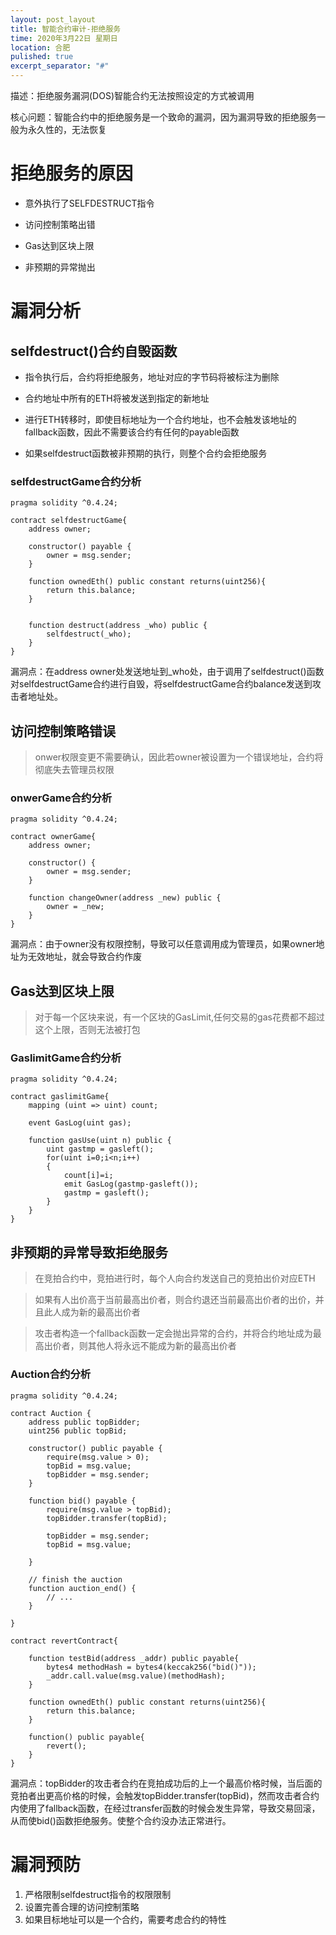 ```yaml
---
layout: post_layout
title: 智能合约审计-拒绝服务
time: 2020年3月22日 星期日
location: 合肥
pulished: true
excerpt_separator: "#"
---
```


描述：拒绝服务漏洞(DOS)智能合约无法按照设定的方式被调用

核心问题：智能合约中的拒绝服务是一个致命的漏洞，因为漏洞导致的拒绝服务一般为永久性的，无法恢复

# 拒绝服务的原因

- 意外执行了SELFDESTRUCT指令

- 访问控制策略出错

- Gas达到区块上限

- 非预期的异常抛出

# 漏洞分析

## selfdestruct()合约自毁函数

- 指令执行后，合约将拒绝服务，地址对应的字节码将被标注为删除

- 合约地址中所有的ETH将被发送到指定的新地址

- 进行ETH转移时，即使目标地址为一个合约地址，也不会触发该地址的fallback函数，因此不需要该合约有任何的payable函数

- 如果selfdestruct函数被非预期的执行，则整个合约会拒绝服务

### selfdestructGame合约分析

```sol
pragma solidity ^0.4.24;

contract selfdestructGame{
    address owner;

    constructor() payable {
        owner = msg.sender;
    }
    
    function ownedEth() public constant returns(uint256){
        return this.balance;
    }
    

    function destruct(address _who) public {
        selfdestruct(_who);
    }
}
```

漏洞点：在address owner处发送地址到_who处，由于调用了selfdestruct()函数对selfdestructGame合约进行自毁，将selfdestructGame合约balance发送到攻击者地址处。

## 访问控制策略错误

> onwer权限变更不需要确认，因此若owner被设置为一个错误地址，合约将彻底失去管理员权限

### onwerGame合约分析

```sol
pragma solidity ^0.4.24;

contract ownerGame{
    address owner;

    constructor() {
        owner = msg.sender;
    }

    function changeOwner(address _new) public {
        owner = _new;
    }
}
```

漏洞点：由于owner没有权限控制，导致可以任意调用成为管理员，如果owner地址为无效地址，就会导致合约作废

## Gas达到区块上限

> 对于每一个区块来说，有一个区块的GasLimit,任何交易的gas花费都不超过这个上限，否则无法被打包

### GaslimitGame合约分析

```sol
pragma solidity ^0.4.24;

contract gaslimitGame{
    mapping (uint => uint) count;
    
    event GasLog(uint gas);

    function gasUse(uint n) public {
        uint gastmp = gasleft();
        for(uint i=0;i<n;i++)
        {
            count[i]=i;
            emit GasLog(gastmp-gasleft());
            gastmp = gasleft();
        }
    }
}
```

## 非预期的异常导致拒绝服务

> 在竞拍合约中，竞拍进行时，每个人向合约发送自己的竞拍出价对应ETH

> 如果有人出价高于当前最高出价者，则合约退还当前最高出价者的出价，并且此人成为新的最高出价者

> 攻击者构造一个fallback函数一定会抛出异常的合约，并将合约地址成为最高出价者，则其他人将永远不能成为新的最高出价者

### Auction合约分析

```sol
pragma solidity ^0.4.24;

contract Auction {
    address public topBidder;
    uint256 public topBid;

    constructor() public payable {
        require(msg.value > 0);      
        topBid = msg.value;
        topBidder = msg.sender;
    }
    
    function bid() payable {
        require(msg.value > topBid);
        topBidder.transfer(topBid);

        topBidder = msg.sender;
        topBid = msg.value;

    }

    // finish the auction
    function auction_end() {
        // ...
    }
    
}

contract revertContract{
    
    function testBid(address _addr) public payable{
        bytes4 methodHash = bytes4(keccak256("bid()"));
        _addr.call.value(msg.value)(methodHash);
    }
    
    function ownedEth() public constant returns(uint256){
        return this.balance;
    }
    
    function() public payable{
        revert();
    }
}
```
漏洞点：topBidder的攻击者合约在竞拍成功后的上一个最高价格时候，当后面的竞拍者出更高价格的时候，会触发topBidder.transfer(topBid)，然而攻击者合约内使用了fallback函数，在经过transfer函数的时候会发生异常，导致交易回滚，从而使bid()函数拒绝服务。使整个合约没办法正常进行。

# 漏洞预防

1. 严格限制selfdestruct指令的权限限制
2. 设置完善合理的访问控制策略
3. 如果目标地址可以是一个合约，需要考虑合约的特性
